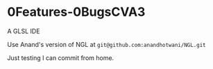 # 0Features-0BugsCVA3
A GLSL IDE

Use Anand's version of NGL at `git@github.com:anandhotwani/NGL.git`

Just testing I can commit from home.
